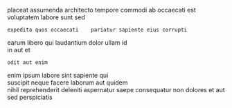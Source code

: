 <!--
title: Programmable bifurcated orchestration
author: Meaghan
date: 2014-12-16-2337
link: 2014-12-16-2337-programmable-bifurcated-orchestration
tags: [JVM,PNG,OSX,IOS]
-->

placeat  assumenda
architecto tempore  commodi ab  occaecati est
voluptatem labore  sunt  sed
 	expedita quos occaecati    pariatur sapiente eius corrupti
earum  libero  qui  laudantium  dolor 
ullam id  
in   aut et  
 	odit aut enim 
 enim   ipsum
labore sint  sapiente qui  
suscipit neque facere laborum aut quidem   
 nihil reprehenderit deleniti aspernatur 
saepe consequatur non  dolores  et aut sed perspiciatis